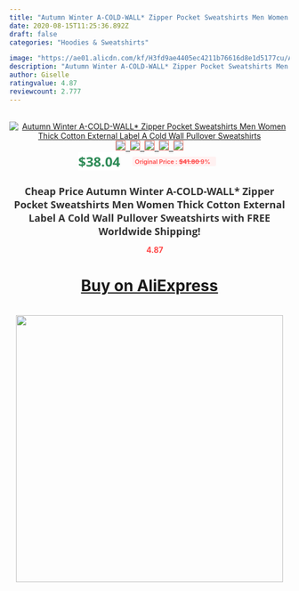 ```yaml
---
title: "Autumn Winter A-COLD-WALL* Zipper Pocket Sweatshirts Men Women Thick Cotton External Label A Cold Wall Pullover Sweatshirts"
date: 2020-08-15T11:25:36.892Z
draft: false
categories: "Hoodies & Sweatshirts"

image: "https://ae01.alicdn.com/kf/H3fd9ae4405ec4211b76616d8e1d5177cu/Autumn-Winter-A-COLD-WALL-Zipper-Pocket-Sweatshirts-Men-Women-Thick-Cotton-External-Label-A-Cold.jpg"
description: "Autumn Winter A-COLD-WALL* Zipper Pocket Sweatshirts Men Women Thick Cotton External Label A Cold Wall Pullover Sweatshirts"
author: Giselle
ratingvalue: 4.87
reviewcount: 2.777
---
```

<br>
<div style="text-align: center;">
<a href="https://s.click.aliexpress.com/e/_9ie7AV" target="_blank" rel="nofollow noopener noreferrer"><img alt="Autumn Winter A-COLD-WALL* Zipper Pocket Sweatshirts Men Women Thick Cotton External Label A Cold Wall Pullover Sweatshirts" class="magnifier-image" src="https://ae01.alicdn.com/kf/H3fd9ae4405ec4211b76616d8e1d5177cu/Autumn-Winter-A-COLD-WALL-Zipper-Pocket-Sweatshirts-Men-Women-Thick-Cotton-External-Label-A-Cold.jpg_640x640.jpg">
<br>
<img style="border:1px solid salmon" src="https://ae01.alicdn.com/kf/H3fd9ae4405ec4211b76616d8e1d5177cu/Autumn-Winter-A-COLD-WALL-Zipper-Pocket-Sweatshirts-Men-Women-Thick-Cotton-External-Label-A-Cold.jpg_120x120.jpg">&nbsp;&nbsp;<img style="border:1px solid salmon" src="https://ae01.alicdn.com/kf/H1c67278d3b344428ab4f2455da17bb9e9/Autumn-Winter-A-COLD-WALL-Zipper-Pocket-Sweatshirts-Men-Women-Thick-Cotton-External-Label-A-Cold.jpg_120x120.jpg">&nbsp;&nbsp;<img style="border:1px solid salmon" src="https://ae01.alicdn.com/kf/H04dbf3d2532b4315829713a385bbdfe0h/Autumn-Winter-A-COLD-WALL-Zipper-Pocket-Sweatshirts-Men-Women-Thick-Cotton-External-Label-A-Cold.jpg_120x120.jpg">&nbsp;&nbsp;<img style="border:1px solid salmon" src="https://ae01.alicdn.com/kf/Hae26eecdd2124e13a486d439c722ae851/Autumn-Winter-A-COLD-WALL-Zipper-Pocket-Sweatshirts-Men-Women-Thick-Cotton-External-Label-A-Cold.jpg_120x120.jpg">&nbsp;&nbsp;<img style="border:1px solid salmon" src="https://ae01.alicdn.com/kf/H7dd66cb65e8943209d0b92fded3aa6f20/Autumn-Winter-A-COLD-WALL-Zipper-Pocket-Sweatshirts-Men-Women-Thick-Cotton-External-Label-A-Cold.jpg_120x120.jpg"></a></div><br0>
<div style="text-align: center;"><span style="background-color: white; border: 0px; box-sizing: border-box; color: seagreen; display: inline-block; font-family: &quot;open sans&quot; , &quot;arial&quot; , &quot;helvetica&quot; , sans-serif , &quot;heiti&quot;; font-size: 24px; font-stretch: inherit; font-weight: 700; line-height: inherit; margin: 0px 10px 0px 0px; padding: 0px; vertical-align: middle;">$38.04 </span>
<span style="background: rgb(255 , 241 , 241); border-radius: 3px; border: 0px; box-sizing: border-box; color: #ff4747; display: inline-block; font-family: inherit; font-size: 12px; font-stretch: inherit; font-style: inherit; font-variant: inherit; font-weight: 600; line-height: inherit; margin: 0px; padding: 2px 5px; transform: scale(0.9); vertical-align: middle;">Original Price : <b style="text-decoration: line-through;">$41.80 </b> 9%&nbsp;&nbsp;</span></div>
<h1 style="color: #333333; display: inline-block; font-family: &quot;open sans&quot; , &quot;arial&quot; , &quot;helvetica&quot; , sans-serif , &quot;heiti&quot;; font-size: 18px; font-stretch: inherit; font-weight: 700; text-align: center;">Cheap Price Autumn Winter A-COLD-WALL* Zipper Pocket Sweatshirts Men Women Thick Cotton External Label A Cold Wall Pullover Sweatshirts with FREE Worldwide Shipping!</h1>
<div style="color: #ff4747; text-align: center;">
<img src="https://4.bp.blogspot.com/-M0ZcTcb-5uY/XleCXlxnR4I/AAAAAAAAAEc/OrjgMkXV1oMQFaCRZj5HQwOCBcu3w1FegCPcBGAYYCw/s1600/star.png" style="height: 15px;">&nbsp;<b>4.87</b></div>
<div class="button_cont" align="center"><a class="buynow_a" href="https://s.click.aliexpress.com/e/_9ie7AV" target="_blank" rel="nofollow noopener noreferrer"><H1>Buy on AliExpress</H1></a></div><br>
<div class="separator" style="clear: both; text-align: center;">
<img src="https://lh3.googleusercontent.com/-pTy5HemUv9M/XlePHvY0dAI/AAAAAAAAAE4/0nX5iRUoIWY8eMW9Dpxeirr157OZliDIgCLcBGAsYHQ/s1600/badge.gif" width="480">
</div>
